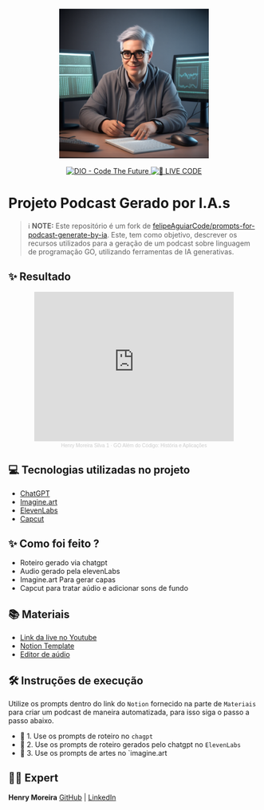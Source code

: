 <p align="center">
<img 
    src="./assets/cover.png"
    width="300"
/>
</p>

<p align="center">
<a href="https://dio.me/">
    <img 
        src="https://img.shields.io/badge/DIO-Code_The_Future-28DA77?logo=youtube" 
        alt="DIO - Code The Future">
</a>
<a href="https://dio.me/">
<img 
    src="https://img.shields.io/badge/🔴_LIVE_CODE-FF5E72" 
    alt="🔴 LIVE CODE">
</a>
</p>

# Projeto Podcast Gerado por I.A.s


 > ℹ️ **NOTE:** Este repositório é um fork de [felipeAguiarCode/prompts-for-podcast-generate-by-ia](felipeAguiarCode/prompts-for-podcast-generate-by-ia). 
 Este, tem como objetivo, descrever os recursos utilizados para a geração de um podcast sobre linguagem de programação GO, utilizando ferramentas de IA generativas.

## ✨ Resultado

<div align="center">
<iframe width="400" height="300" scrolling="no" frameborder="no" allow="autoplay" src="https://w.soundcloud.com/player/?url=https%3A//api.soundcloud.com/tracks/1868496114&color=%23ff5500&auto_play=false&hide_related=false&show_comments=true&show_user=true&show_reposts=false&show_teaser=true&visual=true"></iframe><div style="font-size: 10px; color: #cccccc;line-break: anywhere;word-break: normal;overflow: hidden;white-space: nowrap;text-overflow: ellipsis; font-family: Interstate,Lucida Grande,Lucida Sans Unicode,Lucida Sans,Garuda,Verdana,Tahoma,sans-serif;font-weight: 100;"><a href="https://soundcloud.com/henry-moreira-silva-1" title="Henry Moreira Silva 1" target="_blank" style="color: #cccccc; text-decoration: none;">Henry Moreira Silva 1</a> · <a href="https://soundcloud.com/henry-moreira-silva-1/go-alem-do-codigo-historia-e-aplicacoes" title="GO Além do Código: História e Aplicações" target="_blank" style="color: #cccccc; text-decoration: none;">GO Além do Código: História e Aplicações</a></div>
</div>

## 💻 Tecnologias utilizadas no projeto

- [ChatGPT](https://chat.openai.com/) 
- [Imagine.art](https://www.imagine.art/dashboard)
- [ElevenLabs](https://beta.elevenlabs.io/)
- [Capcut](https://www.capcut.com/pt-br/)

## ✨ Como foi feito ?

- Roteiro gerado via chatgpt
- Audio gerado pela elevenLabs
- Imagine.art Para gerar capas
- Capcut para tratar aúdio e adicionar sons de fundo

## 📚 Materiais

- [Link da live no Youtube](https://www.youtube.com)
- [Notion Template](https://first-canvas-846.notion.site/PAS-Podcast-AI-Studio-c2d76b0abaf045618010019bae11a3ab?pvs=4)
- [Editor de aúdio](https://www.capcut.com/editor?from_page=landing_page&__action_from=picture_V%C3%ADdeos%20profissionais%20em%20minutos,%20n%C3%A3o%20em%20horas.)


## 🛠️ Instruções de execução

Utilize os prompts dentro do link do `Notion` fornecido na parte de `Materiais` para criar um podcast de maneira automatizada, para isso siga o passo a passo abaixo.

- 🤖 1. Use os prompts de roteiro no `chagpt`
- 🤖 2. Use os prompts de roteiro gerados pelo chatgpt no  `ElevenLabs`
- 🤖 3. Use os prompts de artes no `imagine.art


## 👨‍💻 Expert

**Henry Moreira**
[GitHub](https://github.com/henrymoreirasilva) | [LinkedIn](https://www.linkedin.com/in/henry-moreira-silva/)
